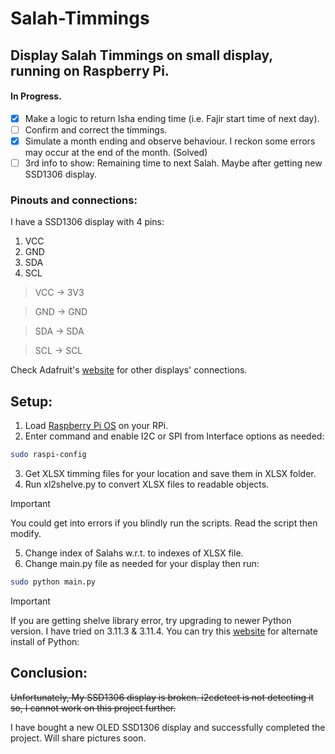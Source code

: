 # Salah-Timmings
## Display Salah Timmings on small display, running on Raspberry Pi.
#### In Progress.

- [x] Make a logic to return Isha ending time (i.e. Fajir start time of next day).
- [ ] Confirm and correct the timmings.
- [x] Simulate a month ending and observe behaviour. I reckon some errors may occur at the end of the month. (Solved)
- [ ] 3rd info to show: Remaining time to next Salah. Maybe after getting new SSD1306 display.

### Pinouts and connections:
 I have a SSD1306 display with 4 pins:

 1. VCC
 2. GND
 3. SDA
 4. SCL


>VCC -> 3V3

>GND -> GND

>SDA -> SDA

>SCL -> SCL


Check Adafruit's [website](https://learn.adafruit.com/ssd1306-oled-displays-with-raspberry-pi-and-beaglebone-black/wiring) for other displays' connections.

## Setup:

1. Load [Raspberry Pi OS](https://www.raspberrypi.com/software/) on your RPi.
2. Enter command and enable I2C or SPI from Interface options as needed:

```bash 
sudo raspi-config
``` 

3. Get XLSX timming files for your location and save them in XLSX folder.
4. Run xl2shelve.py to convert XLSX files to readable objects.
> [!IMPORTANT]
> You could get into errors if you blindly run the scripts. Read the script then modify.
5. Change index of Salahs w.r.t. to indexes of XLSX file.
6. Change main.py file as needed for your display then run:

```bash
sudo python main.py
```

> [!IMPORTANT]
> If you are getting shelve library error, try upgrading to newer Python version. I have tried on 3.11.3 & 3.11.4. You can try this [website](https://www.build-python-from-source.com/) for alternate install of Python: 


## Conclusion:

~~Unfortunately, My SSD1306 display is broken. i2cdetect is not detecting it so, I cannot work on this project further.~~

I have bought a new OLED SSD1306 display and successfully completed the project. Will share pictures soon.
